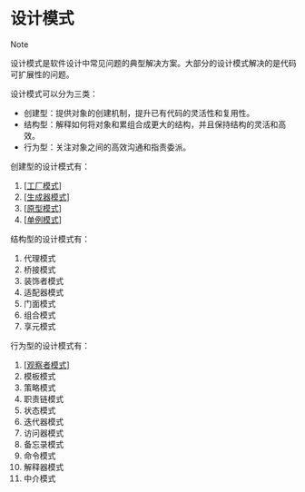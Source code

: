 # 设计模式

> [!NOTE]

设计模式是软件设计中常见问题的典型解决方案。大部分的设计模式解决的是代码可扩展性的问题。

设计模式可以分为三类：

- 创建型：提供对象的创建机制，提升已有代码的灵活性和复用性。
- 结构型：解释如何将对象和累组合成更大的结构，并且保持结构的灵活和高效。
- 行为型：关注对象之间的高效沟通和指责委派。

创建型的设计模式有：

1. [[工厂模式]]
2. [[生成器模式]]
3. [[原型模式]]
4. [[单例模式]]

结构型的设计模式有：

1. 代理模式
2. 桥接模式
3. 装饰者模式
4. 适配器模式
5. 门面模式
6. 组合模式
7. 享元模式

行为型的设计模式有：

1. [[观察者模式]]
2. 模板模式
3. 策略模式
4. 职责链模式
5. 状态模式
6. 迭代器模式
7. 访问器模式
8. 备忘录模式
9. 命令模式
10. 解释器模式
11. 中介模式

[//begin]: # "Autogenerated link references for markdown compatibility"
[工厂模式]: notes/%E5%B7%A5%E5%8E%82%E6%A8%A1%E5%BC%8F.md "工厂模式"
[生成器模式]: notes/%E7%94%9F%E6%88%90%E5%99%A8%E6%A8%A1%E5%BC%8F.md "生成器模式"
[原型模式]: notes/%E5%8E%9F%E5%9E%8B%E6%A8%A1%E5%BC%8F.md "原型模式"
[单例模式]: notes/%E5%8D%95%E4%BE%8B%E6%A8%A1%E5%BC%8F.md "单例模式"
[观察者模式]: notes/%E8%A7%82%E5%AF%9F%E8%80%85%E6%A8%A1%E5%BC%8F.md "观察者模式"
[//end]: # "Autogenerated link references"
